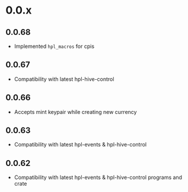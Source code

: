 # 0.0.x

## 0.0.68

- Implemented `hpl_macros` for cpis

## 0.0.67

- Compatibility with latest hpl-hive-control

## 0.0.66

- Accepts mint keypair while creating new currency

## 0.0.63

- Compatibility with latest hpl-events & hpl-hive-control

## 0.0.62

- Compatibility with latest hpl-events & hpl-hive-control programs and crate
